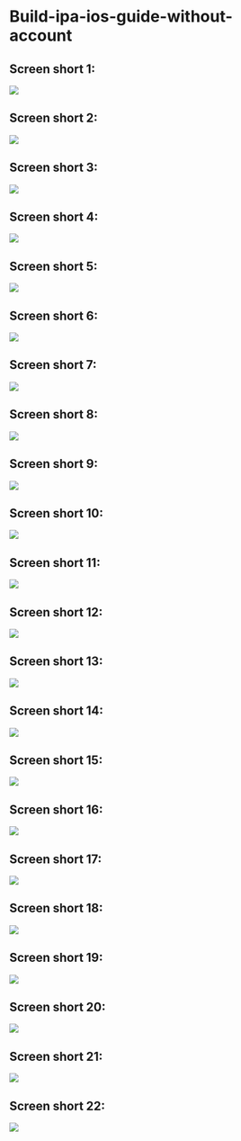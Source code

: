 # Build-ipa-ios-guide-without-account

## Screen short 1:

<p align="left">
  <img src="https://github.com/dovandu/Build-ipa-ios-guide-without-account/blob/master/screenshort/01.png">
</p>


## Screen short 2:

<p align="left">
  <img src="https://github.com/dovandu/Build-ipa-ios-guide-without-account/blob/master/screenshort/02.png">
</p>

## Screen short 3:

<p align="left">
  <img src="https://github.com/dovandu/Build-ipa-ios-guide-without-account/blob/master/screenshort/03.png">
</p>

## Screen short 4:

<p align="left">
  <img src="https://github.com/dovandu/Build-ipa-ios-guide-without-account/blob/master/screenshort/04.png">
</p>

## Screen short 5:

<p align="left">
  <img src="https://github.com/dovandu/Build-ipa-ios-guide-without-account/blob/master/screenshort/05.png">
</p>

## Screen short 6:

<p align="left">
  <img src="https://github.com/dovandu/Build-ipa-ios-guide-without-account/blob/master/screenshort/06.png">
</p>

## Screen short 7:

<p align="left">
  <img src="https://github.com/dovandu/Build-ipa-ios-guide-without-account/blob/master/screenshort/07.png">
</p>

## Screen short 8:

<p align="left">
  <img src="https://github.com/dovandu/Build-ipa-ios-guide-without-account/blob/master/screenshort/08.png">
</p>

## Screen short 9:

<p align="left">
  <img src="https://github.com/dovandu/Build-ipa-ios-guide-without-account/blob/master/screenshort/09.png">
</p>

## Screen short 10:

<p align="left">
  <img src="https://github.com/dovandu/Build-ipa-ios-guide-without-account/blob/master/screenshort/10.png">
</p>

## Screen short 11:

<p align="left">
  <img src="https://github.com/dovandu/Build-ipa-ios-guide-without-account/blob/master/screenshort/11.png">
</p>


## Screen short 12:

<p align="left">
  <img src="https://github.com/dovandu/Build-ipa-ios-guide-without-account/blob/master/screenshort/12.png">
</p>

## Screen short 13:

<p align="left">
  <img src="https://github.com/dovandu/Build-ipa-ios-guide-without-account/blob/master/screenshort/13.png">
</p>

## Screen short 14:

<p align="left">
  <img src="https://github.com/dovandu/Build-ipa-ios-guide-without-account/blob/master/screenshort/14.png">
</p>

## Screen short 15:

<p align="left">
  <img src="https://github.com/dovandu/Build-ipa-ios-guide-without-account/blob/master/screenshort/15.png">
</p>

## Screen short 16:

<p align="left">
  <img src="https://github.com/dovandu/Build-ipa-ios-guide-without-account/blob/master/screenshort/16.png">
</p>

## Screen short 17:

<p align="left">
  <img src="https://github.com/dovandu/Build-ipa-ios-guide-without-account/blob/master/screenshort/17.png">
</p>

## Screen short 18:

<p align="left">
  <img src="https://github.com/dovandu/Build-ipa-ios-guide-without-account/blob/master/screenshort/18.png">
</p>

## Screen short 19:

<p align="left">
  <img src="hhttps://github.com/dovandu/Build-ipa-ios-guide-without-account/blob/master/screenshort/19.png">
</p>

## Screen short 20:

<p align="left">
  <img src="https://github.com/dovandu/Build-ipa-ios-guide-without-account/blob/master/screenshort/20.png">
</p>


## Screen short 21:

<p align="left">
  <img src="https://github.com/dovandu/Build-ipa-ios-guide-without-account/blob/master/screenshort/21.png">
</p>


## Screen short 22:

<p align="left">
  <img src="https://github.com/dovandu/Build-ipa-ios-guide-without-account/blob/master/screenshort/22.png">
</p>